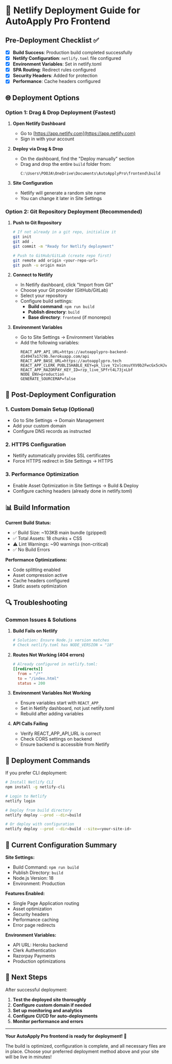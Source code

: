 # 🚀 Netlify Deployment Guide for AutoApply Pro Frontend

## Pre-Deployment Checklist ✅

- [x] **Build Success**: Production build completed successfully
- [x] **Netlify Configuration**: `netlify.toml` file configured
- [x] **Environment Variables**: Set in netlify.toml
- [x] **SPA Routing**: Redirect rules configured
- [x] **Security Headers**: Added for protection
- [x] **Performance**: Cache headers configured

## 🌐 Deployment Options

### Option 1: Drag & Drop Deployment (Fastest)

1. **Open Netlify Dashboard**
   - Go to [https://app.netlify.com](https://app.netlify.com)
   - Sign in with your account

2. **Deploy via Drag & Drop**
   - On the dashboard, find the "Deploy manually" section
   - Drag and drop the entire `build` folder from:
     ```
     C:\Users\POOJA\OneDrive\Documents\AutoApplyPro\frontend\build
     ```

3. **Site Configuration**
   - Netlify will generate a random site name
   - You can change it later in Site Settings

### Option 2: Git Repository Deployment (Recommended)

1. **Push to Git Repository**
   ```bash
   # If not already in a git repo, initialize it
   git init
   git add .
   git commit -m "Ready for Netlify deployment"
   
   # Push to GitHub/GitLab (create repo first)
   git remote add origin <your-repo-url>
   git push -u origin main
   ```

2. **Connect to Netlify**
   - In Netlify dashboard, click "Import from Git"
   - Choose your Git provider (GitHub/GitLab)
   - Select your repository
   - Configure build settings:
     - **Build command**: `npm run build`
     - **Publish directory**: `build`
     - **Base directory**: `frontend` (if monorepo)

3. **Environment Variables**
   - Go to Site Settings → Environment Variables
   - Add the following variables:
     ```
     REACT_APP_API_URL=https://autoapplypro-backend-d14947a17c9b.herokuapp.com/api
     REACT_APP_BASE_URL=https://autoapplypro.tech
     REACT_APP_CLERK_PUBLISHABLE_KEY=pk_live_Y2xlcmsuYXV0b2FwcGx5cHJvLnRlY2gk
     REACT_APP_RAZORPAY_KEY_ID=rzp_live_SPfrt4L73jxLbf
     NODE_ENV=production
     GENERATE_SOURCEMAP=false
     ```

## 🔧 Post-Deployment Configuration

### 1. Custom Domain Setup (Optional)
- Go to Site Settings → Domain Management
- Add your custom domain
- Configure DNS records as instructed

### 2. HTTPS Configuration
- Netlify automatically provides SSL certificates
- Force HTTPS redirect in Site Settings → HTTPS

### 3. Performance Optimization
- Enable Asset Optimization in Site Settings → Build & Deploy
- Configure caching headers (already done in netlify.toml)

## 📊 Build Information

**Current Build Status:**
- ✅ Build Size: ~103KB main bundle (gzipped)
- ✅ Total Assets: 18 chunks + CSS
- ⚠️ Lint Warnings: ~90 warnings (non-critical)
- ✅ No Build Errors

**Performance Optimizations:**
- Code splitting enabled
- Asset compression active
- Cache headers configured
- Static assets optimization

## 🔍 Troubleshooting

### Common Issues & Solutions

1. **Build Fails on Netlify**
   ```bash
   # Solution: Ensure Node.js version matches
   # Check netlify.toml has NODE_VERSION = "18"
   ```

2. **Routes Not Working (404 errors)**
   ```toml
   # Already configured in netlify.toml:
   [[redirects]]
     from = "/*"
     to = "/index.html"
     status = 200
   ```

3. **Environment Variables Not Working**
   - Ensure variables start with `REACT_APP_`
   - Set in Netlify dashboard, not just netlify.toml
   - Rebuild after adding variables

4. **API Calls Failing**
   - Verify REACT_APP_API_URL is correct
   - Check CORS settings on backend
   - Ensure backend is accessible from Netlify

## 🚀 Deployment Commands

If you prefer CLI deployment:

```bash
# Install Netlify CLI
npm install -g netlify-cli

# Login to Netlify
netlify login

# Deploy from build directory
netlify deploy --prod --dir=build

# Or deploy with configuration
netlify deploy --prod --dir=build --site=<your-site-id>
```

## 📝 Current Configuration Summary

**Site Settings:**
- Build Command: `npm run build`
- Publish Directory: `build`
- Node.js Version: 18
- Environment: Production

**Features Enabled:**
- Single Page Application routing
- Asset optimization
- Security headers
- Performance caching
- Error page redirects

**Environment Variables:**
- API URL: Heroku backend
- Clerk Authentication
- Razorpay Payments
- Production optimizations

## 🎉 Next Steps

After successful deployment:

1. **Test the deployed site thoroughly**
2. **Configure custom domain if needed**
3. **Set up monitoring and analytics**
4. **Configure CI/CD for auto-deployments**
5. **Monitor performance and errors**

---

**Your AutoApply Pro frontend is ready for deployment! 🚀**

The build is optimized, configuration is complete, and all necessary files are in place. Choose your preferred deployment method above and your site will be live in minutes!
